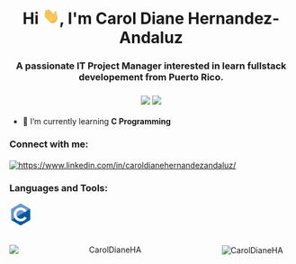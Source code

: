 <h1 align="center">Hi <img src="https://raw.githubusercontent.com/ABSphreak/ABSphreak/master/gifs/Hi.gif" width="30">, I'm Carol Diane Hernandez-Andaluz</h1>
<h3 align="center">A passionate IT Project Manager interested in learn fullstack developement from Puerto Rico.</h3>

<h3 align="center"><a href="mailto:carol.d.hernandez@outlook.com"><img src="https://img.shields.io/badge/EMAIL-red?style=for-the-badge"></a>
<a href='https://github.com/CarolDianeHA/CarolDianeHA/blob/master/Resume.pdf'><img src="https://img.shields.io/badge/RESUME-important?style=for-the-badge"></a>
</h3>

- 🌱 I’m currently learning **C Programming**

<h3 align="left">Connect with me:</h3>
<p align="left">
<a href="hhttps://www.linkedin.com/in/caroldianehernandezandaluz/" target="blank"><img align="center" src="https://raw.githubusercontent.com/rahuldkjain/github-profile-readme-generator/master/src/images/icons/Social/linked-in-alt.svg" alt="https://www.linkedin.com/in/caroldianehernandezandaluz/" height="30" width="40" /></a>
</p>

<h3 align="left">Languages and Tools:</h3>
<p align="left"> <a href="https://www.cprogramming.com/" target="_blank" rel="noreferrer"> <img src="https://raw.githubusercontent.com/devicons/devicon/master/icons/c/c-original.svg" alt="c" width="40" height="40"/> </a> </p>

<p align="center"> <br><img align="left" src="https://github-readme-stats.vercel.app/api/top-langs?username=CarolDianeHA&show_icons=true&locale=en&layout=compact&theme=radical" alt="CarolDianeHA" width=360 height=180/>
<img align="center" src="https://github-readme-stats.vercel.app/api?username=CarolDianeHA&show_icons=true&theme=radical" alt="CarolDianeHA" width=420 height=180/>
</p>